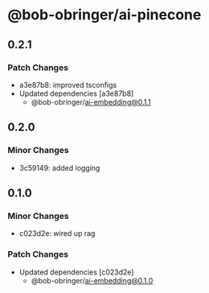 # @bob-obringer/ai-pinecone

## 0.2.1

### Patch Changes

- a3e87b8: improved tsconfigs
- Updated dependencies [a3e87b8]
  - @bob-obringer/ai-embedding@0.1.1

## 0.2.0

### Minor Changes

- 3c59149: added logging

## 0.1.0

### Minor Changes

- c023d2e: wired up rag

### Patch Changes

- Updated dependencies [c023d2e]
  - @bob-obringer/ai-embedding@0.1.0
